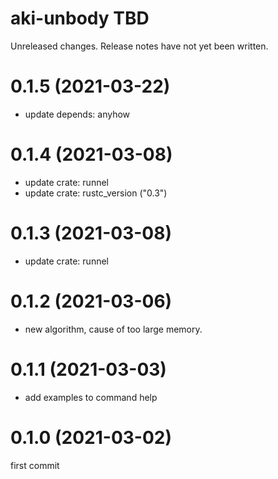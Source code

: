 aki-unbody TBD
===
Unreleased changes. Release notes have not yet been written.

0.1.5 (2021-03-22)
=====

* update depends: anyhow

0.1.4 (2021-03-08)
=====

* update crate: runnel
* update crate: rustc_version ("0.3")

0.1.3 (2021-03-08)
=====

* update crate: runnel

0.1.2 (2021-03-06)
=====

* new algorithm, cause of too large memory.

0.1.1 (2021-03-03)
=====

* add examples to command help

0.1.0 (2021-03-02)
=====
first commit
